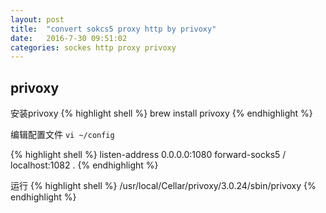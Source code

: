 ```yaml
---
layout: post
title:  "convert sokcs5 proxy http by privoxy"
date:   2016-7-30 09:51:02
categories: sockes http proxy privoxy
---
```


## privoxy

安装privoxy
{% highlight shell %}
brew install privoxy
{% endhighlight %}

编辑配置文件
`vi ~/config`

{% highlight shell %}
listen-address 0.0.0.0:1080
forward-socks5 / localhost:1082 .
{% endhighlight %}


运行
{% highlight shell %}
/usr/local/Cellar/privoxy/3.0.24/sbin/privoxy
{% endhighlight %}
